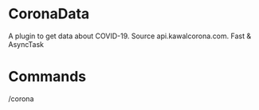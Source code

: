 # CoronaData
A plugin to get data about COVID-19. Source api.kawalcorona.com.
Fast & AsyncTask
# Commands
/corona
